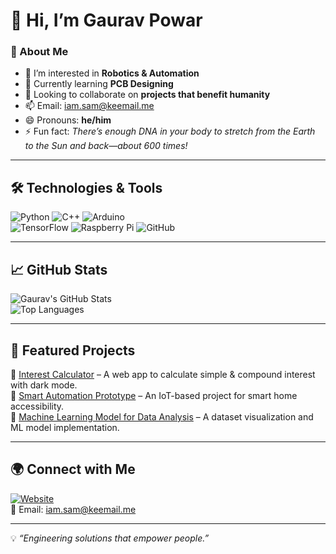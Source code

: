 # 👋 Hi, I’m Gaurav Powar  

### 🚀 About Me  
- 👀 I’m interested in **Robotics & Automation**  
- 🌱 Currently learning **PCB Designing**  
- 💞 Looking to collaborate on **projects that benefit humanity**  
- 📫 Email: [iam.sam@keemail.me](mailto:iam.sam@keemail.me)  
- 😄 Pronouns: **he/him**  
- ⚡ Fun fact: *There’s enough DNA in your body to stretch from the Earth to the Sun and back—about 600 times!*  

---

## 🛠️ Technologies & Tools  
![Python](https://img.shields.io/badge/Python-3776AB?style=for-the-badge&logo=python&logoColor=white)
![C++](https://img.shields.io/badge/C++-00599C?style=for-the-badge&logo=cplusplus&logoColor=white)
![Arduino](https://img.shields.io/badge/Arduino-00979D?style=for-the-badge&logo=arduino&logoColor=white)  
![TensorFlow](https://img.shields.io/badge/TensorFlow-FF6F00?style=for-the-badge&logo=tensorflow&logoColor=white)
![Raspberry Pi](https://img.shields.io/badge/Raspberry%20Pi-C51A4A?style=for-the-badge&logo=raspberrypi&logoColor=white)
![GitHub](https://img.shields.io/badge/GitHub-181717?style=for-the-badge&logo=github&logoColor=white)  

---

## 📈 GitHub Stats  
![Gaurav's GitHub Stats](https://github-readme-stats.vercel.app/api?username=GauravPowar&show_icons=true&theme=radical)  
![Top Languages](https://github-readme-stats.vercel.app/api/top-langs/?username=GauravPowar&layout=compact&theme=radical)  

---

## 🚀 Featured Projects  
🔹 [Interest Calculator](https://github.com/GauravPowar/InterestCalculator) – A web app to calculate simple & compound interest with dark mode.  
🔹 [Smart Automation Prototype](https://github.com/GauravPowar/SmartAutomation) – An IoT-based project for smart home accessibility.  
🔹 [Machine Learning Model for Data Analysis](https://github.com/GauravPowar/DataScienceProject) – A dataset visualization and ML model implementation.  

---

## 🌍 Connect with Me  
[![Website](https://img.shields.io/badge/Website-000000?style=for-the-badge&logo=About.me&logoColor=white)](https://gauravpowarin.github.io/home/)  
📧 Email: [iam.sam@keemail.me](mailto:iam.sam@keemail.me)  

---

💡 *“Engineering solutions that empower people.”*